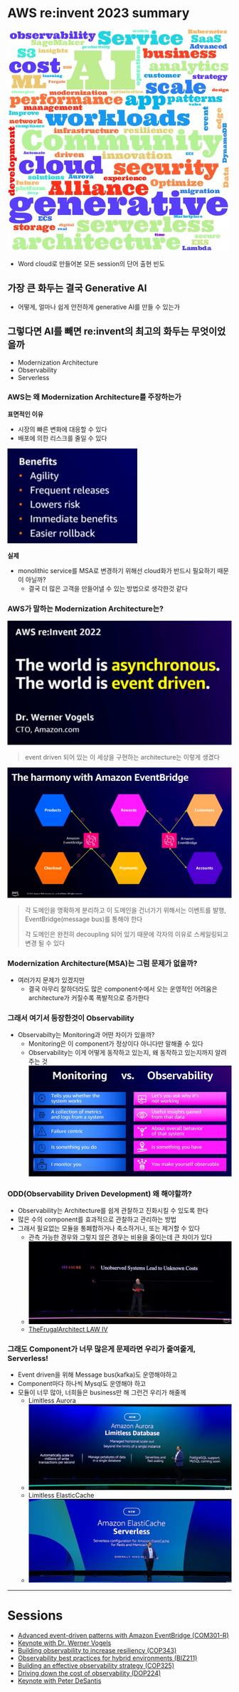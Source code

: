 # AWS re:invent 2023 summary
![img_1.png](img_1.png)
* Word cloud로 만들어본 모든 session의 단어 출현 빈도

## 가장 큰 화두는 결국 Generative AI
* 어떻게, 얼마나 쉽게 안전하게 generative AI를 만들 수 있는가

## 그렇다면 AI를 빼면 re:invent의 최고의 화두는 무엇이었을까
* Modernization Architecture
* Observability
* Serverless

### AWS는 왜 Modernization Architecture를 주장하는가
**표면적인 이유**
* 시장의 빠른 변화에 대응할 수 있다
* 배포에 의한 리스크를 줄일 수 있다

![img_2.png](img_2.png)

**실제**
* monolithic service를 MSA로 변경하기 위해선 cloud화가 반드시 필요하기 때문이 아닐까?
  * 결국 더 많은 고객을 만들어낼 수 있는 방법으로 생각한것 같다

### AWS가 말하는 Modernization Architecture는?
![img_3.png](img_3.png)

> event driven 되어 있는 이 세상을 구현하는 architecture는 이렇게 생겼다

![img_4.png](img_4.png)

> 각 도메인을 명확하게 분리하고 이 도메인을 건너가기 위해서는 이벤트를 발행, EventBridge(message bus)를 통해야 한다
>
> 각 도메인은 완전히 decoupling 되어 있기 때문에 각자의 이유로 스케일링되고 변경 될 수 있다


### Modernization Architecture(MSA)는 그럼 문제가 없을까?
* 여러가지 문제가 있겠지만
  * 결국 아무리 잘하더라도 많은 component수에서 오는 운영적인 어려움은 architecture가 커질수록 폭발적으로 증가한다
### 그래서 여기서 등장한것이 Observability
* Observabilty는 Monitoring과 어떤 차이가 있을까?
  * Monitoring은 이 component가 정상이다 아니다만 말해줄 수 있다
  * Observability는 이게 어떻게 동작하고 있는지, 왜 동작하고 있는지까지 알려주는 것
![img_5.png](img_5.png)

### ODD(Observability Driven Development) 왜 해야할까?
* Observability는 Architecture를 쉽게 관찰하고 진화시킬 수 있도록 한다
* 많은 수의 component를 효과적으로 관찰하고 관리하는 방법
* 그래서 필요없는 모듈을 통폐합하거나 축소하거나, 또는 제거할 수 있다
  * 관측 가능한 경우와 그렇지 않은 경우는 비용을 줄이는데 큰 차이가 있다
  * ![img_9.png](img_9.png)
  * [TheFrugalArchitect LAW IV](https://thefrugalarchitect.com/laws/unobserved-systems-lead-to-unknown-costs.html)

### 그래도 Component가 너무 많은게 문제라면 우리가 줄여줄게, Serverless!
* Event driven을 위해 Message bus(kafka)도 운영해야하고
* Component마다 하나씩 Mysql도 운영해야 하고
* 모듈이 너무 많아, 너희들은 business만 해 그런건 우리가 해줄께
  * Limitless Aurora
  * ![img_8.png](img_8.png)
  * Limitless ElasticCache
  * ![img_7.png](img_7.png)

---
# Sessions
* [Advanced event-driven patterns with Amazon EventBridge (COM301-R)](https://www.youtube.com/watch?v=6X4lSPkn4ps&t=573s&ab_channel=AWSEvents)
* [Keynote with Dr. Werner Vogels](https://www.youtube.com/watch?v=UTRBVPvzt9w&t=2533s&ab_channel=AmazonWebServices)
* [Building observability to increase resiliency (COP343)](https://www.youtube.com/watch?v=MARiKxvrdmc&ab_channel=AWSEvents)
* [Observability best practices for hybrid environments (BIZ211)](https://www.youtube.com/watch?v=qufTkqH_fEE&ab_channel=AWSEvents)
* [Building an effective observability strategy (COP325)](https://www.youtube.com/watch?v=7PQv9eYCJW8&ab_channel=AWSEvents)
* [Driving down the cost of observability (DOP224)](https://www.youtube.com/watch?v=AjcN0LhzyFA&ab_channel=AWSEvents)
* [Keynote with Peter DeSantis](https://www.youtube.com/watch?v=pJG6nmR7XxI&ab_channel=AWSEvents)